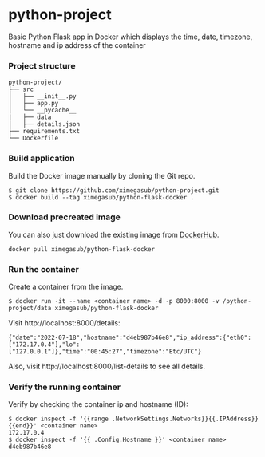 # python-project
Basic Python Flask app in Docker which displays the time, date, timezone, hostname and ip address of the container

### Project structure
```
python-project/
├── src
│   ├── __init__.py
│   ├── app.py
│   └── __pycache__
|   ├── data
│   ├── details.json
├── requirements.txt
└── Dockerfile
```

### Build application
Build the Docker image manually by cloning the Git repo.
```
$ git clone https://github.com/ximegasub/python-project.git
$ docker build --tag ximegasub/python-flask-docker .
```

### Download precreated image
You can also just download the existing image from [DockerHub](https://hub.docker.com/r/ximegasub/python-flask-docker).
```
docker pull ximegasub/python-flask-docker
```

### Run the container
Create a container from the image.
```
$ docker run -it --name <container name> -d -p 8000:8000 -v /python-project/data ximegasub/python-flask-docker
```

Visit http://localhost:8000/details:
```
{"date":"2022-07-18","hostname":"d4eb987b46e8","ip_address":{"eth0":["172.17.0.4"],"lo":["127.0.0.1"]},"time":"00:45:27","timezone":"Etc/UTC"} 
```
Also, visit http://localhost:8000/list-details to see all details.

### Verify the running container
Verify by checking the container ip and hostname (ID):
```
$ docker inspect -f '{{range .NetworkSettings.Networks}}{{.IPAddress}}{{end}}' <container name>
172.17.0.4
$ docker inspect -f '{{ .Config.Hostname }}' <container name>
d4eb987b46e8
```

